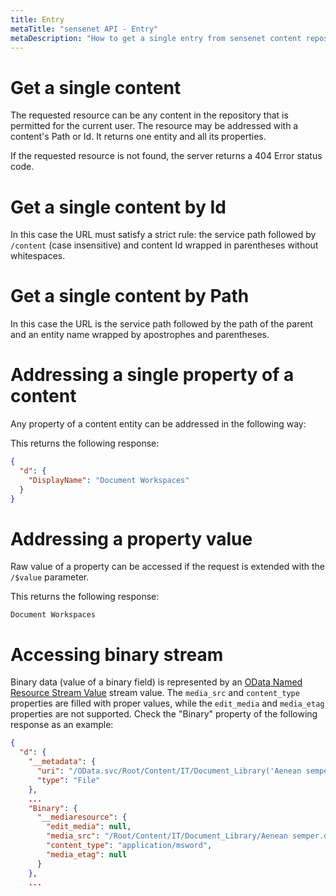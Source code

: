 ```yaml
---
title: Entry
metaTitle: "sensenet API - Entry"
metaDescription: "How to get a single entry from sensenet content repository"
---
```


# Get a single content

The requested resource can be any content in the repository that is permitted for the current user. The resource may be addressed with a content's Path or Id. It returns one entity and all its properties.

If the requested resource is not found, the server returns a 404 Error status code.

# Get a single content by Id

In this case the URL must satisfy a strict rule: the service path followed by `/content` (case insensitive) and content Id wrapped in parentheses without whitespaces.

<tab category="basic-concepts" article="entry" example="byId" />

# Get a single content by Path

In this case the URL is the service path followed by the path of the parent and an entity name wrapped by apostrophes and parentheses.

<tab category="basic-concepts" article="entry" example="byPath" />

# Addressing a single property of a content

Any property of a content entity can be addressed in the following way:

<tab category="basic-concepts" article="entry" example="property" />

This returns the following response:

```json
{
  "d": {
    "DisplayName": "Document Workspaces"
  }
}
```

# Addressing a property value

Raw value of a property can be accessed if the request is extended with the `/$value` parameter.

<tab category="basic-concepts" article="entry" example="propertyValue" />

This returns the following response:

```Document Workspaces```

# Accessing binary stream

Binary data (value of a binary field) is represented by an [OData Named Resource Stream Value](https://www.odata.org/documentation/odata-version-3-0/json-verbose-format/) stream value. The `media_src` and `content_type` properties are filled with proper values, while the `edit_media` and `media_etag` properties are not supported. Check the "Binary" property of the following response as an example:

```json
{
  "d": {
    "__metadata": {
      "uri": "/OData.svc/Root/Content/IT/Document_Library('Aenean semper.doc')",
      "type": "File"
    },
    ...
    "Binary": {
      "__mediaresource": {
        "edit_media": null,
        "media_src": "/Root/Content/IT/Document_Library/Aenean semper.doc",
        "content_type": "application/msword",
        "media_etag": null
      }
    },
    ...
```
